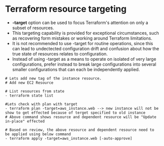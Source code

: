 # Terraform resource targeting
- **-target** option can be used to focus Terraform's attention on only a subset of resources.
- This targeting capability is provided for exceptional circumstances, such as recovering form mistakes or working around Terraform limitations.
- It is not recommended to use -target for routine operations, since this can lead to undectected configuration drift and confusion about how the true state of resources relates to configuration.
- Instead of using -target as a means to operate on isolated of very large configurations, prefer instead to break large configurations into several smaller configurations that can each be independently applied.

```
# Lets add new tag of the instance resource.
# Add new EC2 Resource

# List resources from state
- terraform state list

#Lets check with plan with target
- terraform plan -target=aws_instance.web --> new instance will not be show to get effected because of terget specified to old instance
# Above command shows resource and dependent resource will be "Update in-place" effected

# Based on review, the above resource and dependent resource need to be applied using below command
- terraform apply -target=aws_instance.web [-auto-approve]
```